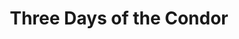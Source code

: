---
title: "Three Days of the Condor"
year: 1975
rating: 3.5
stars: "★★★½"
liked: false
rewatched: true
permalink: "three-days-of-the-condor/1"
watched_on: 2025-08-21
---